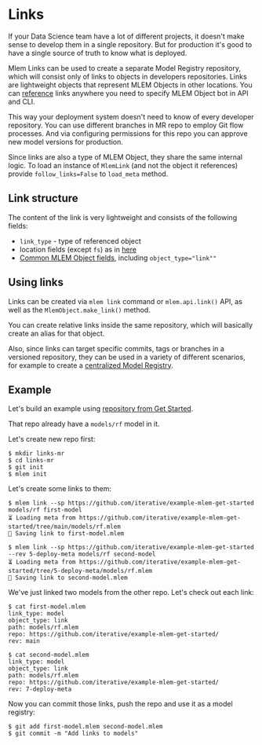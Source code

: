 # Links

If your Data Science team have a lot of different projects, it doesn't make
sense to develop them in a single repository. But for production it's good to
have a single source of truth to know what is deployed.

Mlem Links can be used to create a separate Model Registry repository, which
will consist only of links to objects in developers repositories. Links are
lightweight objects that represent MLEM Objects in other locations. You can
[reference](/doc/user-guide/project-structure#referencing-mlem-objects) links
anywhere you need to specify MLEM Object bot in API and CLI.

This way your deployment system doesn't need to know of every developer
repository. You can use different branches in MR repo to employ Git flow
processes. And via configuring permissions for this repo you can approve new
model versions for production.

<!-- TODO:
Setup 2 "research" repos and MR repo and show the process of deploying new model.
We need to give some example repo with links here and instead move everything below to User Guide for Links. And just give here a link to that User Guide
-->

<admon type="tip">

Since links are also a type of MLEM Object, they share the same internal logic.
To load an instance of `MlemLink` (and not the object it references) provide
`follow_links=False` to `load_meta` method.

</admon>

## Link structure

The content of the link is very lightweight and consists of the following
fields:

- `link_type` - type of referenced object
- location fields (except `fs`) as in
  [here](/doc/user-guide/project-structure#referencing-mlem-objects)
- [Common MLEM Object fields](/doc/user-guide/basic-concepts#common-fields),
  including `object_type="link""`

## Using links

Links can be created via `mlem link` command or `mlem.api.link()` API, as well
as the `MlemObject.make_link()` method.

<admon type="tip">

You can create relative links inside the same repository, which will basically
create an alias for that object.

</admon>

Also, since links can target specific commits, tags or branches in a versioned
repository, they can be used in a variety of different scenarios, for example to
create a [centralized Model Registry](/doc/use-cases/model-registry/mlem-mr).

## Example

Let's build an example using
[repository from Get Started](https://github.com/iterative/example-mlem-get-started).

That repo already have a `models/rf` model in it.

Let's create new repo first:

```cli
$ mkdir links-mr
$ cd links-mr
$ git init
$ mlem init
```

Let's create some links to them:

```cli
$ mlem link --sp https://github.com/iterative/example-mlem-get-started models/rf first-model
⏳️ Loading meta from https://github.com/iterative/example-mlem-get-started/tree/main/models/rf.mlem
💾 Saving link to first-model.mlem

$ mlem link --sp https://github.com/iterative/example-mlem-get-started --rev 5-deploy-meta models/rf second-model
⏳️ Loading meta from https://github.com/iterative/example-mlem-get-started/tree/5-deploy-meta/models/rf.mlem
💾 Saving link to second-model.mlem
```

We've just linked two models from the other repo. Let's check out each link:

```cli
$ cat first-model.mlem
link_type: model
object_type: link
path: models/rf.mlem
repo: https://github.com/iterative/example-mlem-get-started/
rev: main

$ cat second-model.mlem
link_type: model
object_type: link
path: models/rf.mlem
repo: https://github.com/iterative/example-mlem-get-started/
rev: 7-deploy-meta
```

Now you can commit those links, push the repo and use it as a model registry:

```cli
$ git add first-model.mlem second-model.mlem
$ git commit -m "Add links to models"
```

